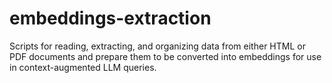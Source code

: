 # embeddings-extraction
Scripts for reading, extracting, and organizing data from either HTML or PDF documents and prepare them to be converted into embeddings for use in context-augmented LLM queries.

